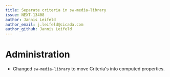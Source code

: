 ```yaml
---
title: Separate criteria in sw-media-library
issue: NEXT-13408
author: Jannis Leifeld
author_email: j.leifeld@cicada.com
author_github: Jannis Leifeld
---
```

# Administration
* Changed `sw-media-library` to move Criteria's into computed properties.
